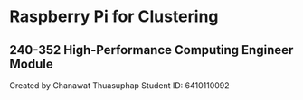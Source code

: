 # Raspberry Pi for Clustering



## 240-352 High-Performance Computing Engineer Module

Created by Chanawat Thuasuphap Student ID: 6410110092